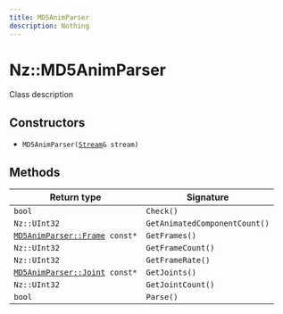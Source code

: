 ```yaml
---
title: MD5AnimParser
description: Nothing
---
```


# Nz::MD5AnimParser

Class description

## Constructors

- `MD5AnimParser(`[`Stream`](documentation/generated/Core/Stream.md)`& stream)`

## Methods

| Return type | Signature |
| ----------- | --------- |
| `bool` | `Check()` |
| `Nz::UInt32` | `GetAnimatedComponentCount()` |
| [`MD5AnimParser::Frame`](documentation/generated/Utility/MD5AnimParser.Frame.md)` const*` | `GetFrames()` |
| `Nz::UInt32` | `GetFrameCount()` |
| `Nz::UInt32` | `GetFrameRate()` |
| [`MD5AnimParser::Joint`](documentation/generated/Utility/MD5AnimParser.Joint.md)` const*` | `GetJoints()` |
| `Nz::UInt32` | `GetJointCount()` |
| `bool` | `Parse()` |
